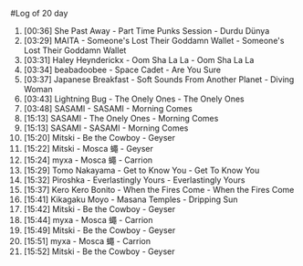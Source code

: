 #Log of 20 day

1. [00:36] She Past Away - Part Time Punks Session - Durdu Dünya
1. [03:29] MAITA - Someone's Lost Their Goddamn Wallet - Someone's Lost Their Goddamn Wallet
1. [03:31] Haley Heynderickx - Oom Sha La La - Oom Sha La La
1. [03:34] beabadoobee - Space Cadet - Are You Sure
1. [03:37] Japanese Breakfast - Soft Sounds From Another Planet - Diving Woman
1. [03:43] Lightning Bug - The Onely Ones - The Onely Ones
1. [03:48] SASAMI - SASAMI - Morning Comes
1. [15:13] SASAMI - The Onely Ones - Morning Comes
1. [15:13] SASAMI - SASAMI - Morning Comes
1. [15:20] Mitski - Be the Cowboy - Geyser
1. [15:22] Mitski - Mosca 蠅 - Geyser
1. [15:24] myxa - Mosca 蠅 - Carrion
1. [15:29] Tomo Nakayama - Get to Know You - Get To Know You
1. [15:32] Piroshka - Everlastingly Yours - Everlastingly Yours
1. [15:37] Kero Kero Bonito - When the Fires Come - When the Fires Come
1. [15:41] Kikagaku Moyo - Masana Temples - Dripping Sun
1. [15:42] Mitski - Be the Cowboy - Geyser
1. [15:44] myxa - Mosca 蠅 - Carrion
1. [15:49] Mitski - Be the Cowboy - Geyser
1. [15:51] myxa - Mosca 蠅 - Carrion
1. [15:52] Mitski - Be the Cowboy - Geyser
